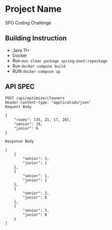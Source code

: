 # Project Name

SPO Coding Challenge

## Building Instruction

- Java 11+
- Docker
- Run ```mvn clean package spring-boot:repackage```
- Run ```docker-compose build```
- RUN ```docker-compose up```


## API SPEC

```text
POST /api/optimize/cleaners
Header Content-type: "application/json"
Request Body 

{
	"rooms": [35, 21, 17, 28],
	"senior": 10,
	"junior": 6 
}

Response Body

[
    {
        "senior": 3,
        "junior": 1
    },
    {
        "senior": 1,
        "junior": 2
    },
    {
        "senior": 2,
        "junior": 0
    },
    {
        "senior": 3,
        "junior": 0
    }
]
```
